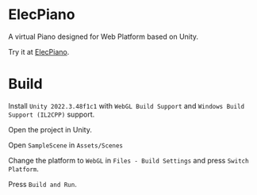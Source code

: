 # ElecPiano

A virtual Piano designed for Web Platform based on Unity.

Try it at [ElecPiano](https://elecleus.github.io/piano).

# Build
Install `Unity 2022.3.48f1c1` with `WebGL Build Support` and `Windows Build Support (IL2CPP)` support.

Open the project in Unity.

Open `SampleScene` in `Assets/Scenes`

Change the platform to `WebGL` in `Files - Build Settings`
and press `Switch Platform`.

Press `Build and Run`.

